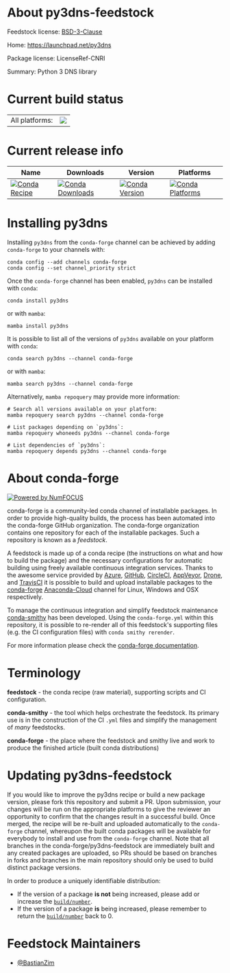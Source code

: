 About py3dns-feedstock
======================

Feedstock license: [BSD-3-Clause](https://github.com/conda-forge/py3dns-feedstock/blob/main/LICENSE.txt)

Home: https://launchpad.net/py3dns

Package license: LicenseRef-CNRI

Summary: Python 3 DNS library

Current build status
====================


<table><tr><td>All platforms:</td>
    <td>
      <a href="https://dev.azure.com/conda-forge/feedstock-builds/_build/latest?definitionId=18542&branchName=main">
        <img src="https://dev.azure.com/conda-forge/feedstock-builds/_apis/build/status/py3dns-feedstock?branchName=main">
      </a>
    </td>
  </tr>
</table>

Current release info
====================

| Name | Downloads | Version | Platforms |
| --- | --- | --- | --- |
| [![Conda Recipe](https://img.shields.io/badge/recipe-py3dns-green.svg)](https://anaconda.org/conda-forge/py3dns) | [![Conda Downloads](https://img.shields.io/conda/dn/conda-forge/py3dns.svg)](https://anaconda.org/conda-forge/py3dns) | [![Conda Version](https://img.shields.io/conda/vn/conda-forge/py3dns.svg)](https://anaconda.org/conda-forge/py3dns) | [![Conda Platforms](https://img.shields.io/conda/pn/conda-forge/py3dns.svg)](https://anaconda.org/conda-forge/py3dns) |

Installing py3dns
=================

Installing `py3dns` from the `conda-forge` channel can be achieved by adding `conda-forge` to your channels with:

```
conda config --add channels conda-forge
conda config --set channel_priority strict
```

Once the `conda-forge` channel has been enabled, `py3dns` can be installed with `conda`:

```
conda install py3dns
```

or with `mamba`:

```
mamba install py3dns
```

It is possible to list all of the versions of `py3dns` available on your platform with `conda`:

```
conda search py3dns --channel conda-forge
```

or with `mamba`:

```
mamba search py3dns --channel conda-forge
```

Alternatively, `mamba repoquery` may provide more information:

```
# Search all versions available on your platform:
mamba repoquery search py3dns --channel conda-forge

# List packages depending on `py3dns`:
mamba repoquery whoneeds py3dns --channel conda-forge

# List dependencies of `py3dns`:
mamba repoquery depends py3dns --channel conda-forge
```


About conda-forge
=================

[![Powered by
NumFOCUS](https://img.shields.io/badge/powered%20by-NumFOCUS-orange.svg?style=flat&colorA=E1523D&colorB=007D8A)](https://numfocus.org)

conda-forge is a community-led conda channel of installable packages.
In order to provide high-quality builds, the process has been automated into the
conda-forge GitHub organization. The conda-forge organization contains one repository
for each of the installable packages. Such a repository is known as a *feedstock*.

A feedstock is made up of a conda recipe (the instructions on what and how to build
the package) and the necessary configurations for automatic building using freely
available continuous integration services. Thanks to the awesome service provided by
[Azure](https://azure.microsoft.com/en-us/services/devops/), [GitHub](https://github.com/),
[CircleCI](https://circleci.com/), [AppVeyor](https://www.appveyor.com/),
[Drone](https://cloud.drone.io/welcome), and [TravisCI](https://travis-ci.com/)
it is possible to build and upload installable packages to the
[conda-forge](https://anaconda.org/conda-forge) [Anaconda-Cloud](https://anaconda.org/)
channel for Linux, Windows and OSX respectively.

To manage the continuous integration and simplify feedstock maintenance
[conda-smithy](https://github.com/conda-forge/conda-smithy) has been developed.
Using the ``conda-forge.yml`` within this repository, it is possible to re-render all of
this feedstock's supporting files (e.g. the CI configuration files) with ``conda smithy rerender``.

For more information please check the [conda-forge documentation](https://conda-forge.org/docs/).

Terminology
===========

**feedstock** - the conda recipe (raw material), supporting scripts and CI configuration.

**conda-smithy** - the tool which helps orchestrate the feedstock.
                   Its primary use is in the construction of the CI ``.yml`` files
                   and simplify the management of *many* feedstocks.

**conda-forge** - the place where the feedstock and smithy live and work to
                  produce the finished article (built conda distributions)


Updating py3dns-feedstock
=========================

If you would like to improve the py3dns recipe or build a new
package version, please fork this repository and submit a PR. Upon submission,
your changes will be run on the appropriate platforms to give the reviewer an
opportunity to confirm that the changes result in a successful build. Once
merged, the recipe will be re-built and uploaded automatically to the
`conda-forge` channel, whereupon the built conda packages will be available for
everybody to install and use from the `conda-forge` channel.
Note that all branches in the conda-forge/py3dns-feedstock are
immediately built and any created packages are uploaded, so PRs should be based
on branches in forks and branches in the main repository should only be used to
build distinct package versions.

In order to produce a uniquely identifiable distribution:
 * If the version of a package **is not** being increased, please add or increase
   the [``build/number``](https://docs.conda.io/projects/conda-build/en/latest/resources/define-metadata.html#build-number-and-string).
 * If the version of a package **is** being increased, please remember to return
   the [``build/number``](https://docs.conda.io/projects/conda-build/en/latest/resources/define-metadata.html#build-number-and-string)
   back to 0.

Feedstock Maintainers
=====================

* [@BastianZim](https://github.com/BastianZim/)

